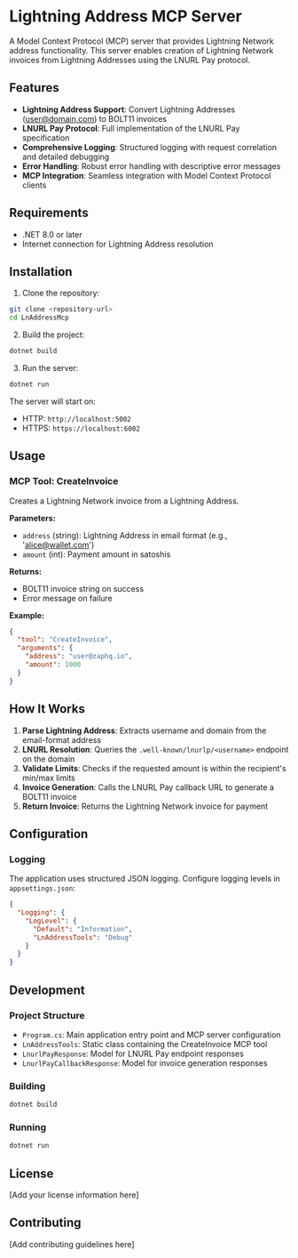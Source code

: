 # Lightning Address MCP Server

A Model Context Protocol (MCP) server that provides Lightning Network address functionality. This server enables creation of Lightning Network invoices from Lightning Addresses using the LNURL Pay protocol.

## Features

- **Lightning Address Support**: Convert Lightning Addresses (user@domain.com) to BOLT11 invoices
- **LNURL Pay Protocol**: Full implementation of the LNURL Pay specification
- **Comprehensive Logging**: Structured logging with request correlation and detailed debugging
- **Error Handling**: Robust error handling with descriptive error messages
- **MCP Integration**: Seamless integration with Model Context Protocol clients

## Requirements

- .NET 8.0 or later
- Internet connection for Lightning Address resolution

## Installation

1. Clone the repository:
```bash
git clone <repository-url>
cd LnAddressMcp
```

2. Build the project:
```bash
dotnet build
```

3. Run the server:
```bash
dotnet run
```

The server will start on:
- HTTP: `http://localhost:5002`
- HTTPS: `https://localhost:6002`

## Usage

### MCP Tool: CreateInvoice

Creates a Lightning Network invoice from a Lightning Address.

**Parameters:**
- `address` (string): Lightning Address in email format (e.g., 'alice@wallet.com')
- `amount` (int): Payment amount in satoshis

**Returns:**
- BOLT11 invoice string on success
- Error message on failure

**Example:**
```json
{
  "tool": "CreateInvoice",
  "arguments": {
    "address": "user@zaphq.io",
    "amount": 1000
  }
}
```

## How It Works

1. **Parse Lightning Address**: Extracts username and domain from the email-format address
2. **LNURL Resolution**: Queries the `.well-known/lnurlp/<username>` endpoint on the domain
3. **Validate Limits**: Checks if the requested amount is within the recipient's min/max limits
4. **Invoice Generation**: Calls the LNURL Pay callback URL to generate a BOLT11 invoice
5. **Return Invoice**: Returns the Lightning Network invoice for payment

## Configuration

### Logging

The application uses structured JSON logging. Configure logging levels in `appsettings.json`:

```json
{
  "Logging": {
    "LogLevel": {
      "Default": "Information",
      "LnAddressTools": "Debug"
    }
  }
}
```

## Development

### Project Structure

- `Program.cs`: Main application entry point and MCP server configuration
- `LnAddressTools`: Static class containing the CreateInvoice MCP tool
- `LnurlPayResponse`: Model for LNURL Pay endpoint responses
- `LnurlPayCallbackResponse`: Model for invoice generation responses

### Building

```bash
dotnet build
```

### Running

```bash
dotnet run
```

## License

[Add your license information here]

## Contributing

[Add contributing guidelines here]